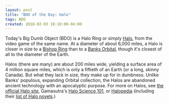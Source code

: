 ```yaml
---
layout: post
title: "BDO of the Day: Halo"
tags: BDO
created: 2018-02-03 18:10:00-04:00
---
```

Today's Big Dumb Object (BDO) is a Halo Ring or simply [Halo](https://en.wikipedia.org/wiki/Halo_Array), from the video game of the same name.  At a diameter of about 6,000 miles, a Halo is closer in size to a [Bishop Ring](/blog/2018/01/31/bishop-ring) than to a [Banks Orbital](/blog/2018/02/01/banks-orbital), though it's closest of all to the diameter of the Earth.

Halos (there are many) are about 200 miles wide, yielding a surface area of 4 million square miles, which is only a fiftieth of an Earth (or a long, skinny Canada).  But what they lack in size, they make up for in dumbness.  Unlike Banks' populous, expanding Orbital collection, the Halos are abandoned ancient technology with an apocalyptic purpose.  For more on Halos, see [the official Halo site](https://www.halowaypoint.com/en-us/universe), Gamasutra's [Halo Science 101](https://www.gamasutra.com/view/feature/129889/halo_science_101.php?page=2), or [Halopedia](https://www.halopedia.org) (including their [list of Halo novels](https://www.halopedia.org/Halo_novels).)



